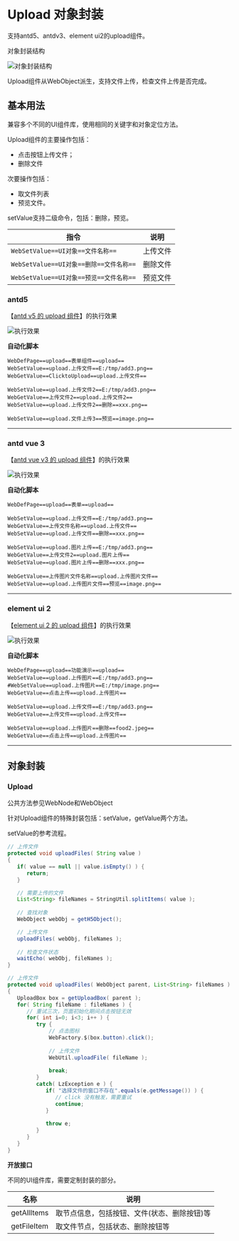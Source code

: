 # Upload 对象封装

支持antd5、antdv3、element ui2的upload组件。

对象封装结构

![对象封装结构](https://raw.gitmirror.com/skywoo0128/willing/main/doc/web/object/upload/stuc.png "对象封装结构")

Upload组件从WebObject派生，支持文件上传，检查文件上传是否完成。

## 基本用法

兼容多个不同的UI组件库，使用相同的关键字和对象定位方法。

Upload组件的主要操作包括：
- 点击按钮上传文件；
- 删除文件

次要操作包括：
- 取文件列表
- 预览文件。

setValue支持二级命令，包括：删除，预览。

| 指令 | 说明 |
| --- | --- |
| `WebSetValue==UI对象==文件名称==` | 上传文件 |
| `WebSetValue==UI对象==删除==文件名称==` | 删除文件 |
| `WebSetValue==UI对象==预览==文件名称==` | 预览文件 |

### antd5 

【[antd v5 的 upload 组件](https://ant-design.antgroup.com/components/upload-cn)】的执行效果

![执行效果](https://raw.gitmirror.com/skywoo0128/willing/main/doc/web/object/upload/antd.gif "执行效果")

**自动化脚本**
```
WebDefPage==upload==表单组件==upload==
WebSetValue==upload.上传文件==E:/tmp/add3.png==
WebGetValue==ClicktoUpload==upload.上传文件==

WebSetValue==upload.上传文件2==E:/tmp/add3.png==
WebGetValue==上传文件2==upload.上传文件2==
WebSetValue==upload.上传文件2==删除==xxx.png==

WebSetValue==upload.文件上传3==预览==image.png==
```


***

### antd vue 3

【[antd vue v3 的 upload 组件](https://www.antdv.com/components/upload-cn)】的执行效果

![执行效果](https://raw.gitmirror.com/skywoo0128/willing/main/doc/web/object/upload/antdv.gif "执行效果")

**自动化脚本**
```
WebDefPage==upload==表单==upload==

WebSetValue==upload.上传文件==E:/tmp/add3.png==
WebGetValue==上传文件名称==upload.上传文件==
WebSetValue==upload.上传文件==删除==xxx.png==

WebSetValue==upload.图片上传==E:/tmp/add3.png==
WebGetValue==上传文件2==upload.图片上传==
WebSetValue==upload.图片上传==删除==xxx.png==

WebGetValue==上传图片文件名称==upload.上传图片文件==
WebSetValue==upload.上传图片文件==预览==image.png==
```



***

### element ui 2

【[element ui 2 的 upload 组件](https://element.eleme.cn/#/zh-CN/component/upload)】的执行效果

![执行效果](https://raw.gitmirror.com/skywoo0128/willing/main/doc/web/object/upload/eui.gif "执行效果")

**自动化脚本**
```
WebDefPage==upload==功能演示==upload==
WebSetValue==upload.上传图片==E:/tmp/add3.png==
#WebSetValue==upload.上传图片==E:/tmp/image.png==
WebGetValue==点击上传==upload.上传图片==

WebSetValue==upload.上传文件==E:/tmp/add3.png==
WebGetValue==上传文件==upload.上传文件==

WebSetValue==upload.上传图片==删除==food2.jpeg==
WebGetValue==点击上传==upload.上传图片==
```

***

## 对象封装

### Upload

公共方法参见WebNode和WebObject

针对Upload组件的特殊封装包括：setValue，getValue两个方法。

setValue的参考流程。

```java
// 上传文件
protected void uploadFiles( String value )
{
   if( value == null || value.isEmpty() ) {
      return;
   }

   // 需要上传的文件
   List<String> fileNames = StringUtil.splitItems( value );
   
   // 查找对象
   WebObject webObj = getH5Object();

   // 上传文件
   uploadFiles( webObj, fileNames );
   
   // 检查文件状态
   waitEcho( webObj, fileNames );
}

// 上传文件
protected void uploadFiles( WebObject parent, List<String> fileNames )
{
   UploadBox box = getUploadBox( parent );
   for( String fileName : fileNames ) {
      // 重试三次，页面初始化期间点击按钮无效
      for( int i=0; i<3; i++ ) {
         try {
             // 点击图标
             WebFactory.$(box.button).click();
             
             // 上传文件
             WebUtil.uploadFile( fileName );
             
             break;
         }
         catch( LzException e ) {
            if( "选择文件的窗口不存在".equals(e.getMessage()) ) {
               // click 没有触发，需要重试
               continue;
            }
            
            throw e;
         }
      }
   }
}
```

**开放接口**

不同的UI组件库，需要定制封装的部分。

| 名称 | 说明 |
| --- | --- |
| getAllItems | 取节点信息，包括按钮、文件(状态、删除按钮)等 |
| getFileItem | 取文件节点，包括状态、删除按钮等 |





